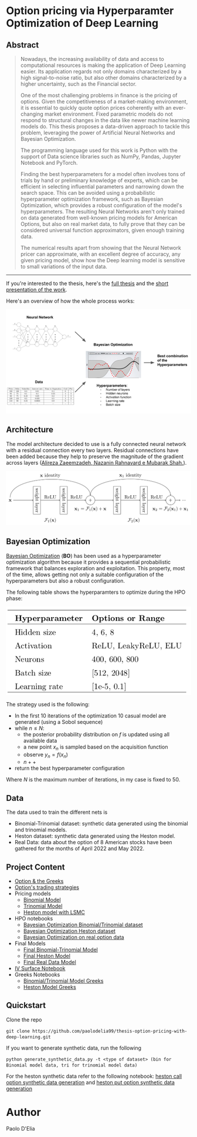 # Option pricing via Hyperparamter Optimization of Deep Learning

## Abstract

 > Nowadays, the increasing availability of data and access to computational resources is making the application of Deep Learning easier. Its application regards not only domains characterized by a high signal-to-noise ratio, but also other domains characterized by a higher uncertainty, such as the Financial sector. 
 > 
 > One of the most challenging problems in finance is the pricing of options.
Given the competitiveness of a market-making environment, it is essential to quickly quote option prices coherently with an ever-changing market environment. Fixed parametric models do not respond to structural changes in the data like newer machine learning models do. This thesis proposes a data-driven approach to tackle this problem, leveraging the power of Artificial Neural Networks and Bayesian Optimization. 
 > 
 > The programming language used for this work is Python with the support of Data science libraries such as NumPy, Pandas, Jupyter Notebook and PyTorch.
 > 
 > Finding the best hyperparameters for a model often involves tons of trials by hand or preliminary knowledge of experts, which can be efficient in selecting influential parameters and narrowing down the search space.   This can be avoided using a probabilistic hyperparameter optimization framework, such as Bayesian Optimization, which provides a robust configuration of the model's hyperparameters. 
The resulting Neural Networks aren't only trained on data generated from well-known pricing models for American Options, but also on real market data, to fully prove that they can be considered universal function approximators, given enough training data. 
 > 
 > The numerical results apart from showing that the Neural Network pricer can approximate, with an excellent degree of accuracy, any given pricing model, show how the Deep learning model is sensitive to small variations of the input data. 

---

If you're interested to the thesis, here's the [full thesis](https://paolodelia99.github.io/Bachelor_Thesis.pdf) and the [short presentation of the work](https://paolodelia99.github.io/thesis_presentation.pdf).

Here's an overview of how the whole process works:

![img](assets/preview-thesis.png)


## Architecture

The model architecture decided to use is a fully connected neural network with a residual 
connection every two layers. Residual connections have been added because they help to 
preserve the magnitude of the gradient across layers ([Alireza Zaeemzadeh, Nazanin Rahnavard e Mubarak Shah.](https://arxiv.org/abs/1805.07477.pdf)).

![res_example](assets/fcn_res_example.png)

## Bayesian Optimization

[Bayesian Optimization](https://arxiv.org/abs/1807.02811.pdf) (**BO**) has been used as a hyperparameter optimization algorithm because 
it provides a sequential probabilistic framework that balances exploration and exploitation. This property, most of the time, allows getting not only a suitable configuration 
of the hyperparameters but also a robust configuration.

The following table shows the hyperparamters to optimize during the HPO phase:

![hp-table](assets/hp_ranges.png)


The strategy used is the following:

- In the first 10 iterations of the optimization 10 casual model are generated (using a Sobol sequence)
- while $n \le N$:
  - the posterior probability distribution on  $f$ is updated using all available data
  - a new point $x_n$ is sampled based on the acquisition function
  - observe $y_n = f(x_n)$
  - $n++$
- return the best hyperparameter configuration

Where $N$ is the maximum number of iterations, in my case is fixed to 50.

## Data

The data used to train the different nets is 

- Binomial-Trinomial dataset: synthetic data generated using the binomial and trinomial models. 
- Heston dataset: synthetic data generated using the Heston model.
- Real Data: data about the option of 8 American stocks have been gathered for the months of April 2022 and May 2022.

## Project Content

- [Option & the Greeks](notebooks/Options.ipynb)
- [Option's trading strategies](notebooks/Options-Strategies.ipynb)
- Pricing models
  - [Binomial Model](pricing_models/bomp.py)
  - [Trinomial Model](pricing_models/trinomial_tree.py)
  - [Heston model with LSMC](notebooks/tff-lsmc-option-generator-heston-calls.ipynb)
- HPO notebooks
  - [Bayesian Optimization Binomial/Trinomial dataset](notebooks/AX_HPO_binomial_trinomial.ipynb)
  - [Bayesian Optimization Heston dataset](notebooks/AX_HPO_heston.ipynb)
  - [Bayesian Optimization on real option data](notebooks/AX_HPO_real_data.ipynb)
- Final Models
  - [Final Binomial-Trinomial Model](notebooks/Final-Model-BinTri.ipynb)
  - [Final Heston Model](notebooks/Final-Model-Heston.ipynb)
  - [Final Real Data Model](notebooks/Final-Model-Real-Data.ipynb)
- [IV Surface Notebook](notebooks/Finding_IV_Heston.ipynb)
- Greeks Notebooks
  - [Binomial/Trinomial Model Greeks](notebooks/Finding_the_option's_greeks_BinTri.ipynb)
  - [Heston Model Greeks](notebooks/Finding_the_option's_greeks_Heston.ipynb)


## Quickstart

Clone the repo

    git clone https://github.com/paolodelia99/thesis-option-pricing-with-deep-learning.git

If you want to generate synthetic data, run the following

    python generate_synthetic_data.py -t <type of dataset> (bin for Binomial model data, tri for trinomial model data)

For the heston synthetic data refer to the following notebook:
[heston call option synthetic data generation](notebooks/tff_lsmc_option_generator_heston_calls.ipynb) and 
[heston put option synthetic data generation](notebooks/tff_lsmc_option_generator_heston_puts.ipynb)



# Author 

Paolo D'Elia

